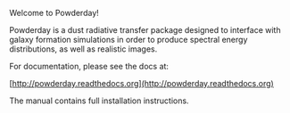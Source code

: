 Welcome to Powderday!  

Powderday is a dust radiative transfer package designed to interface
with galaxy formation simulations in order to produce spectral energy
distributions, as well as realistic images.

For documentation, please see the docs at:

[http://powderday.readthedocs.org](http://powderday.readthedocs.org)

The manual contains full installation instructions.